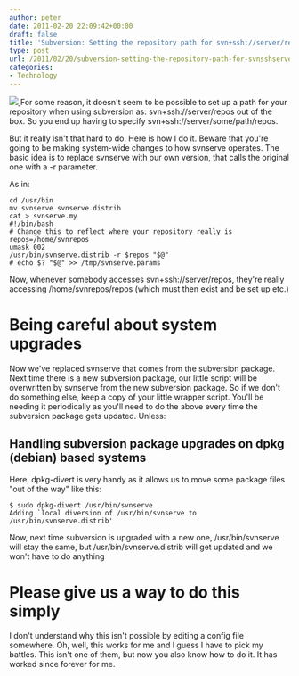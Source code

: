 ```yaml
---
author: peter
date: 2011-02-20 22:09:42+00:00
draft: false
title: 'Subversion: Setting the repository path for svn+ssh://server/repos'
type: post
url: /2011/02/20/subversion-setting-the-repository-path-for-svnsshserve/
categories:
- Technology
---
```


[![](http://www.morch.com/wp-content/uploads/2011/02/subversion-logo.png)
](http://subversion.apache.org/)For some reason, it doesn't seem to be possible to set up a path for your repository when using subversion as: svn+ssh://server/repos out of the box. So you end up having to specify svn+ssh://server/some/path/repos.

But it really isn't that hard to do. Here is how I do it. Beware that you're going to be making system-wide changes to how svnserve operates. The basic idea is to replace svnserve with our own version, that calls the original one with a -r parameter.

<!-- more -->As in:

    
    cd /usr/bin
    mv svnserve svnserve.distrib
    cat > svnserve.my
    #!/bin/bash
    # Change this to reflect where your repository really is
    repos=/home/svnrepos
    umask 002
    /usr/bin/svnserve.distrib -r $repos "$@"
    # echo $? "$@" >> /tmp/svnserve.params


Now, whenever somebody accesses svn+ssh://server/repos, they're really accessing /home/svnrepos/repos (which must then exist and be set up etc.)


# Being careful about system upgrades


Now we've replaced svnserve that comes from the subversion package. Next time there is a new subversion package, our little script will be overwritten by svnserve from the new subversion package. So if we don't do something else, keep a copy of your little wrapper script. You'll be needing it periodically as you'll need to do the above every time the subversion package gets updated. Unless:


## Handling subversion package upgrades on dpkg (debian) based systems


Here, dpkg-divert is very handy as it allows us to move some package files "out of the way" like this:

    
    $ sudo dpkg-divert /usr/bin/svnserve
    Adding `local diversion of /usr/bin/svnserve to /usr/bin/svnserve.distrib'
    


Now, next time subversion is upgraded with a new one, /usr/bin/svnserve will stay the same, but /usr/bin/svnserve.distrib will get updated and we won't have to do anything


# Please give us a way to do this simply


I don't understand why this isn't possible by editing a config file somewhere. Oh, well, this works for me and I guess I have to pick my battles. This isn't one of them, but now you also know how to do it. It has worked since forever for me.
